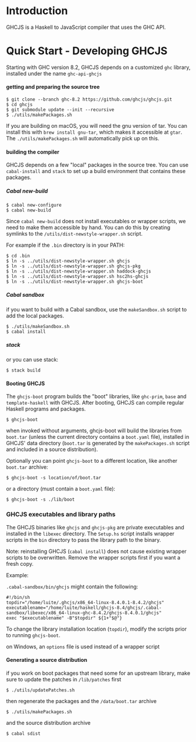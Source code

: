 
Introduction
============

GHCJS is a Haskell to JavaScript compiler that uses the GHC API.

Quick Start - Developing GHCJS
==============================

Starting with GHC version 8.2, GHCJS depends on a customized `ghc` library,
installed under the name `ghc-api-ghcjs`

#### getting and preparing the source tree

```
$ git clone --branch ghc-8.2 https://github.com/ghcjs/ghcjs.git
$ cd ghcjs
$ git submodule update --init --recursive
$ ./utils/makePackages.sh
```

If you are building on macOS, you will need the gnu version of tar. You can install this with `brew install gnu-tar`, which makes it accessible at `gtar`. The `./utils/makePackages.sh` will automatically pick up on this.

#### building the compiler

GHCJS depends on a few "local" packages in the source tree. You can use
`cabal-install` and `stack` to set up a build environment that contains
these packages.

##### Cabal new-build

```
$ cabal new-configure
$ cabal new-build
```

Since `cabal new-build` does not install executables or wrapper scripts,
we need to make them accessible by hand. You can do this by creating symlinks
to the `/utils/dist-newstyle-wrapper.sh` script.

For example if the `.bin` directory is in your PATH:

```
$ cd .bin
$ ln -s ../utils/dist-newstyle-wrapper.sh ghcjs
$ ln -s ../utils/dist-newstyle-wrapper.sh ghcjs-pkg
$ ln -s ../utils/dist-newstyle-wrapper.sh haddock-ghcjs
$ ln -s ../utils/dist-newstyle-wrapper.sh hsc2hs-ghcjs
$ ln -s ../utils/dist-newstyle-wrapper.sh ghcjs-boot
```

##### Cabal sandbox

if you want to build with a Cabal sandbox, use the `makeSandbox.sh` script
to add the local packages.

```
$ ./utils/makeSandbox.sh
$ cabal install
```

##### stack

or you can use stack:

```
$ stack build
```

#### Booting GHCJS

The `ghcjs-boot` program builds the "boot" libraries, like `ghc-prim`, `base` and `template-haskell` with GHCJS. After booting, GHCJS can compile regular
Haskell programs and packages.

```
$ ghcjs-boot
```

when invoked without arguments, ghcjs-boot will build the libraries from
`boot.tar` (unless the current directory contains a `boot.yaml` file), installed in GHCJS' data directory (`boot.tar` is generated
by the `makePackages.sh` script and included in a source distribution).

Optionally you can point `ghcjs-boot` to a different location, like another
`boot.tar` archive:

```
$ ghcjs-boot -s location/of/boot.tar
```

or a directory (must contain a `boot.yaml` file):

```
$ ghcjs-boot -s ./lib/boot
```

### GHCJS executables and library paths

The GHCJS binaries like `ghcjs` and `ghcjs-pkg` are private executables
and installed in the `libexec` directory. The `Setup.hs` script installs
wrapper scripts in the `bin` directory to pass the library path to the binary.

Note: reinstalling GHCJS (`cabal install`) does not cause existing wrapper
scripts to be overwritten. Remove the wrapper scripts first if you want
a fresh copy.

Example:

`.cabal-sandbox/bin/ghcjs` might contain the following:

```
#!/bin/sh
topdir="/home/luite/.ghcjs/x86_64-linux-8.4.0.1-8.4.2/ghcjs"
executablename="/home/luite/haskell/ghcjs-8.4/ghcjs/.cabal-sandbox/libexec/x86_64-linux-ghc-8.4.2/ghcjs-8.4.0.1/ghcjs"
exec "$executablename" -B"$topdir" ${1+"$@"}
```

To change the library installation location (`topdir`), modify the scripts
prior to running `ghcjs-boot`.

on Windows, an `options` file is used instead of a wrapper script

#### Generating a source distribution

if you work on boot packages that need some for an upstream library,
make sure to update the patches in `/lib/patches` first

```
$ ./utils/updatePatches.sh
```

then regenerate the packages and the `/data/boot.tar` archive

```
$ ./utils/makePackages.sh
```

and the source distribution archive

```
$ cabal sdist
```
